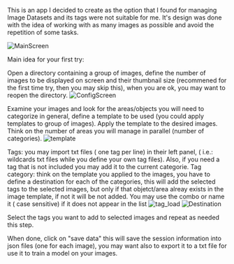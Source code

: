 This is an app I decided to create as the option that I found for managing Image Datasets and its tags were not suitable for me. It's design was done with the idea of working with as many images as possible and avoid the repetition of some tasks.

![MainScreen](https://github.com/NeusZimmer/ImageTagging/assets/94193584/4d083f1c-2c6c-4e28-85f9-0d6d5c1dc250)


Main idea for your first try:

Open a directory containing a group of images, define the number of images to be displayed on screen and their thumbnail size (recommened for the first time try, then you may skip this), when you are ok, you may want to reopen the directory.
![ConfigScreen](https://github.com/NeusZimmer/ImageTagging/assets/94193584/fd19d300-3b4f-4bfc-bcf9-bcd50f461d70)

Examine your images and look for the areas/objects you will need to categorize in general, define a template to be used (you could apply templates to group of images). Apply the template to the desired images. Think on the number of areas you will manage in parallel (number of categories).
![template](https://github.com/NeusZimmer/ImageTagging/assets/94193584/61c291c0-e316-4b62-ba94-7fd850f5cb2a)

Tags: you may import txt files ( one tag per line) in their left panel, ( i.e.: wildcards txt files while you define your own tag files). Also, if you need a tag that is not included you may add it to the current categorie.
Tag category: think on the template you applied to the images, you have to define a destination for each of the categories, this will add the selected tags to the selected images, but only if that objetct/area alreay exists in the image template, if not it will be not added. You may use the combo or name it ( case sensitive) if it does not appear in the list
![tag_load](https://github.com/NeusZimmer/ImageTagging/assets/94193584/c386e772-3bf0-42e0-bec3-4b9611aac48c)
![Destination](https://github.com/NeusZimmer/ImageTagging/assets/94193584/6281f73a-fd24-473b-930b-2c7ba8a025ec)

Select the tags you want to add to selected images and repeat as needed this step.

When done, click on "save data" this will save the session information into json files (one for each image), you may want also to export it to a txt file for use it to train a model on your images.





